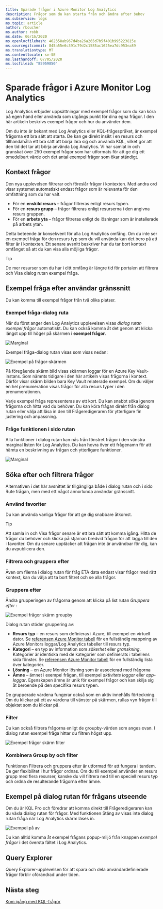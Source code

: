 ```yaml
---
title: Sparade frågor i Azure Monitor Log Analytics
description: Frågor som du kan starta från och ändra efter behov
ms.subservice: logs
ms.topic: article
author: rboucher
ms.author: robb
ms.date: 06/16/2020
ms.openlocfilehash: 462358ab967d4ba26a265d7b5f401b995223815e
ms.sourcegitcommit: 845a55e6c391c79d2c1585ac1625ea7dc953ea89
ms.translationtype: MT
ms.contentlocale: sv-SE
ms.lasthandoff: 07/05/2020
ms.locfileid: "85959850"
---
```

# <a name="saved-queries-in-azure-monitor-log-analytics"></a>Sparade frågor i Azure Monitor Log Analytics

Log Analytics erbjuder uppsättningar med exempel frågor som du kan köra på egen hand eller använda som utgångs punkt för dina egna frågor. I den här artikeln beskrivs exempel frågor och hur du använder dem.

Om du inte är bekant med Log Analytics eller KQL-frågespråket, är exempel frågorna ett bra sätt att starta. De kan ge direkt insikt i en resurs och tillhandahålla ett bra sätt att börja lära sig och använda KQL, vilket gör att den tid det tar att börja använda Log Analytics. Vi har samlat in och granskat över 250 exempel frågor som har utformats för att ge dig ett omedelbart värde och det antal exempel frågor som ökar ständigt.

## <a name="in-context-queries"></a>Kontext frågor

Den nya upplevelsen filtrerar och föreslår frågor i kontexten. Med andra ord visar systemet automatiskt endast frågor som är relevanta för den omfattning som du har valt.

- För en **enskild resurs** – frågor filtreras enligt resurs typen.
- För en **resurs grupp** – frågor filtreras enligt resurserna i den angivna resurs gruppen.
- För en **arbets yta** – frågor filtreras enligt de lösningar som är installerade på arbets ytan.

Detta beteende är konsekvent för alla Log Analytics omfång. Om du inte ser en exempel fråga för den resurs typ som du vill använda kan det bero på att filter är i kontexten. Ett senare avsnitt beskriver hur du tar bort kontext omfånget så att du kan visa alla möjliga frågor.

> [!TIP]
> De mer resurser som du har i ditt omfång är längre tid för portalen att filtrera och Visa dialog rutan exempel fråga.

## <a name="example-query-user-interface"></a>Exempel fråga efter användar gränssnitt

Du kan komma till exempel frågor från två olika platser.

### <a name="example-query-dialog"></a>Exempel fråga-dialog ruta

När du först anger den Log Analytics upplevelsen visas *dialog rutan exempel frågor* automatiskt.  Du kan också komma åt det genom att klicka längst upp till höger på skärmen i **exempel frågor**.

![Marginal](media/saved-queries/sidebar-2.png)

Exempel fråga-dialog rutan visas som visas nedan:  

![Exempel på frågor-skärmen](media/saved-queries/example-query-start.png)

På föregående skärm bild visas skärmen loggar för en Azure Key Vault-instans. Som nämnts tidigare i den här artikeln visas frågorna i kontext.  Därför visar skärm bilden bara Key Vault relaterade exempel. Om du väljer en hel prenumeration visas frågor för alla resurs typer i den prenumerationen.  

Varje exempel fråga representeras av ett kort. Du kan snabbt söka igenom frågorna och hitta vad du behöver. Du kan köra frågan direkt från dialog rutan eller välja att läsa in den till Frågeredigeraren för ytterligare fin justering och anpassning.

### <a name="sidebar-query-experience"></a>Fråge funktionen i sido rutan

Alla funktioner i dialog rutan kan nås från fönstret frågor i den vänstra marginal listen för Log Analytics. Du kan hovra över ett frågenamn för att hämta en beskrivning av frågan och ytterligare funktioner.

![Marginal](media/saved-queries/sidebar-3.png)

## <a name="finding-and-filtering-queries"></a>Söka efter och filtrera frågor

Alternativen i det här avsnittet är tillgängliga både i dialog rutan och i sido Rute frågan, men med ett något annorlunda användar gränssnitt.  

### <a name="use-favorites"></a>Använd favoriter

Du kan använda vanliga frågor för att ge dig snabbare åtkomst.

> [!TIP]
> Att samla in och Visa frågor senare är ett bra sätt att komma igång. Hitta de frågor du behöver och klicka på stjärnan bredvid frågan för att lägga till den i favoriter. Om du senare upptäcker att frågan inte är användbar för dig, kan du avpublicera den.  

### <a name="filtering-and-group-by"></a>Filtrera och gruppera efter

Även om filerna i dialog rutan för fråg ETA data endast visar frågor med rätt kontext, kan du välja att ta bort filtret och se alla frågor.

### <a name="group-by"></a>Gruppera efter

Ändra grupperingen av frågorna genom att klicka på list rutan *Gruppera efter* :

![Exempel frågor skärm groupby](media/saved-queries/example-query-groupby.png)

Dialog rutan stöder gruppering av:

- **Resurs typ** – en resurs som definieras i Azure, till exempel en virtuell dator. Se [referensen Azure Monitor tabell](/azure/azure-monitor/reference/tables/tables-resourcetype) för en fullständig mappning av Azure Monitors loggar/Log Analytics tabeller till resurs typ.  
- **Kategori** – en typ av information som *säkerhet* eller *granskning*. Kategorier är identiska med de kategorier som definierats i tabellens sida fönster. Se [referensen Azure Monitor tabell](/azure/azure-monitor/reference/tables/tables-category) för en fullständig lista över kategorier.  
- **Lösning** – en Azure Monitor lösning som är associerad med frågorna
- **Ämne** – ämnet i exempel frågan, till exempel *aktivitets loggar* eller *app-loggar*. Egenskapen ämne är unik för exempel frågor och kan skilja sig åt beroende på den specifika resurs typen.

De grupperade värdena fungerar också som en aktiv innehålls förteckning. Om du klickar på ett av värdena till vänster på skärmen, rullas vyn frågor till objektet som du klickar på.

### <a name="filter"></a>Filter

Du kan också filtrera frågorna enligt de groupby-värden som anges ovan. I dialog rutan exempel fråga hittar du filtren högst upp.

![Exempel frågor skärm filter](media/saved-queries/example-query-filter.png)

### <a name="combining-group-by-and-filter"></a>Kombinera Group by och filter

Funktionen Filtrera och gruppera efter är utformad för att fungera i tandem. De ger flexibilitet i hur frågor ordnas. Om du till exempel använder en resurs grupp med flera resurser, kanske du vill filtrera ned till en speciell resurs typ och ordna de resulterande frågorna efter ämne.

## <a name="sample-query-dialog-appearance-behavior"></a>Exempel på dialog rutan för frågans utseende

Om du är KQL Pro och föredrar att komma direkt till Frågeredigeraren kan du växla dialog rutan för frågor. Med funktionen Stäng av visas inte dialog rutan fråga när Log Analytics skärm läses in.

![Exempel på av](media/saved-queries/examples-on-off.png)

Du kan alltid komma åt exempel frågans popup-miljö från knappen *exempel frågor* i det översta fältet i Log Analytics.

## <a name="query-explorer"></a>Query Explorer

Query Explorer-upplevelsen för att spara och dela användardefinierade frågor förblir oförändrad under tiden.

## <a name="next-steps"></a>Nästa steg

[Kom igång med KQL-frågor](get-started-queries.md)


